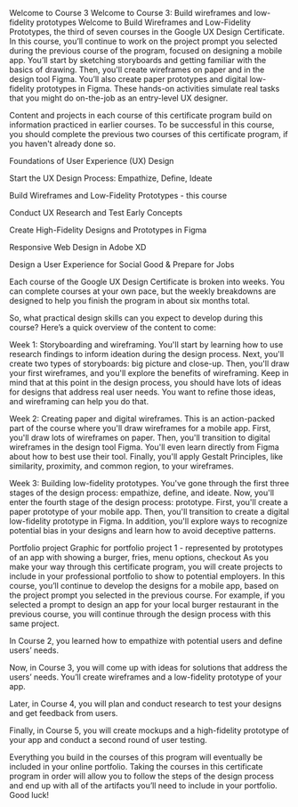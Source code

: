 Welcome to Course 3
Welcome to Course 3: Build wireframes and low-fidelity prototypes
Welcome to Build Wireframes and Low-Fidelity Prototypes, the third of seven courses in the Google UX Design Certificate. In this course, you’ll continue to work on the project prompt you selected during the previous course of the program, focused on designing a mobile app. You’ll start by sketching storyboards and getting familiar with the basics of drawing. Then, you'll create wireframes on paper and in the design tool Figma. You’ll also create paper prototypes and digital low-fidelity prototypes in Figma. These hands-on activities simulate real tasks that you might do on-the-job as an entry-level UX designer. 

Content and projects in each course of this certificate program build on information practiced in earlier courses. To be successful in this course, you should complete the previous two courses of this certificate program, if you haven't already done so.


Foundations of User Experience (UX) Design 

Start the UX Design Process: Empathize, Define, Ideate 

Build Wireframes and Low-Fidelity Prototypes - this course

Conduct UX Research and Test Early Concepts 

Create High-Fidelity Designs and Prototypes in Figma

Responsive Web Design in Adobe XD

Design a User Experience for Social Good & Prepare for Jobs

Each course of the Google UX Design Certificate is broken into weeks. You can complete courses at your own pace, but the weekly breakdowns are designed to help you finish the program in about six months total.

So, what practical design skills can you expect to develop during this course? Here’s a quick overview of the content to come:

Week 1: Storyboarding and wireframing. You'll start by learning how to use research findings to inform ideation during the design process. Next, you'll create two types of storyboards: big picture and close-up. Then, you'll draw your first wireframes, and you'll explore the benefits of wireframing. Keep in mind that at this point in the design process, you should have lots of ideas for designs that address real user needs. You want to refine those ideas, and wireframing can help you do that.

Week 2: Creating paper and digital wireframes. This is an action-packed part of the course where you'll draw wireframes for a mobile app. First, you'll draw lots of wireframes on paper. Then, you'll transition to digital wireframes in the design tool Figma. You'll even learn directly from Figma about how to best use their tool. Finally, you'll apply Gestalt Principles, like similarity, proximity, and common region, to your wireframes.

Week 3: Building low-fidelity prototypes. You've gone through the first three stages of the design process: empathize, define, and ideate. Now, you'll enter the fourth stage of the design process: prototype. First, you'll create a paper prototype of your mobile app. Then, you'll transition to create a digital low-fidelity prototype in Figma. In addition, you'll explore ways to recognize potential bias in your designs and learn how to avoid deceptive patterns.

Portfolio project
Graphic for portfolio project 1 - represented by prototypes of an app with showing a burger, fries, menu options, checkout
As you make your way through this certificate program, you will create projects to include in your professional portfolio to show to potential employers. In this course, you’ll continue to develop the designs for a mobile app, based on the project prompt you selected in the previous course. For example, if you selected a prompt to design an app for your local burger restaurant in the previous course, you will continue through the design process with this same project. 

In Course 2, you learned how to empathize with potential users and define users’ needs. 

Now, in Course 3, you will come up with ideas for solutions that address the users’ needs. You’ll create wireframes and a low-fidelity prototype of your app. 

Later, in Course 4, you will plan and conduct research to test your designs and get feedback from users. 

Finally, in Course 5, you will create mockups and a high-fidelity prototype of your app and conduct a second round of user testing. 

Everything you build in the courses of this program will eventually be included in your online portfolio. Taking the courses in this certificate program in order will allow you to follow the steps of the design process and end up with all of the artifacts you’ll need to include in your portfolio. Good luck!
